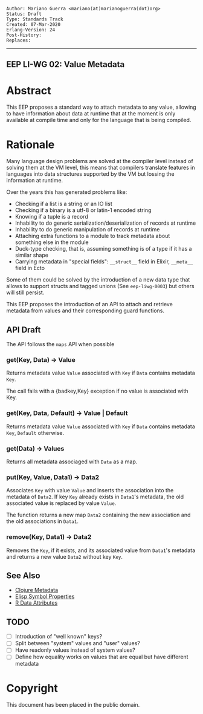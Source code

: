     Author: Mariano Guerra <mariano(at)marianoguerra(dot)org>
    Status: Draft
    Type: Standards Track
    Created: 07-Mar-2020
    Erlang-Version: 24
    Post-History:
    Replaces: 
****
EEP LI-WG 02: Value Metadata
----



Abstract
========

This EEP proposes a standard way to attach metadata to any value, allowing
to have information about data at runtime that at the moment is only available at
compile time and only for the language that is being compiled.

Rationale
=========

Many language design problems are solved at the compiler level instead of
solving them at the VM level, this means that compilers translate features
in languages into data structures supported by the VM but lossing the information
at runtime.

Over the years this has generated problems like:

* Checking if a list is a string or an IO list
* Checking if a binary is a utf-8 or latin-1 encoded string
* Knowing if a tuple is a record
* Inhability to do generic serialization/deserialization of records at runtime
* Inhability to do generic manipulation of records at runtime
* Attaching extra functions to a module to track metadata about something else in the module
* Duck-type checking, that is, assuming something is of a type if it has a similar shape
* Carrying metadata in "special fields": `__struct__` field in Elixir, `__meta__` field in Ecto

Some of them could be solved by the introduction of a new data type that 
allows to support structs and tagged unions (See `eep-liwg-0003`) but others will still persist.

This EEP proposes the introduction of an API to attach and retrieve metadata from values 
and their corresponding guard functions.

API Draft
---------

The API follows the `maps` API when possible

### get(Key, Data) -> Value

Returns metadata value `Value` associated with `Key` if `Data` contains metadata `Key`.

The call fails with a {badkey,Key} exception if no value is associated with Key.

### get(Key, Data, Default) -> Value | Default

Returns metadata value `Value` associated with `Key` if `Data` contains metadata `Key`, `Default` otherwise.

### get(Data) -> Values

Returns all metadata associaged with `Data` as a map.

### put(Key, Value, Data1) -> Data2

Associates `Key` with value `Value` and inserts the association into the metadata of `Data2`. 
If key `Key` already exists in `Data1`'s metadata, the old associated value is replaced by value `Value`. 

The function returns a new map `Data2` containing the new association and the old associations in `Data1`.

### remove(Key, Data1) -> Data2

Removes the `Key`, if it exists, and its associated value from `Data1`'s metadata and returns a new value `Data2`
without key `Key`.

###

See Also
--------

* [Clojure Metadata](https://clojure.org/reference/metadata)
* [Elisp Symbol Properties](https://www.gnu.org/software/emacs/manual/html_node/elisp/Symbol-Properties.html#Symbol-Properties)
* [R Data Attributes](http://adv-r.had.co.nz/Data-structures.html#attributes)

TODO
----

- [ ] Introduction of "well known" keys?
- [ ] Split between "system" values and "user" values?
- [ ] Have readonly values instead of system values?
- [ ] Define how equality works on values that are equal but have different metadata

Copyright
=========

This document has been placed in the public domain.



[EmacsVar]: <> "Local Variables:"
[EmacsVar]: <> "mode: indented-text"
[EmacsVar]: <> "indent-tabs-mode: nil"
[EmacsVar]: <> "sentence-end-double-space: t"
[EmacsVar]: <> "fill-column: 70"
[EmacsVar]: <> "coding: utf-8"
[EmacsVar]: <> "End:"
[VimVar]: <> " vim: set fileencoding=utf-8 expandtab shiftwidth=4 softtabstop=4: "
